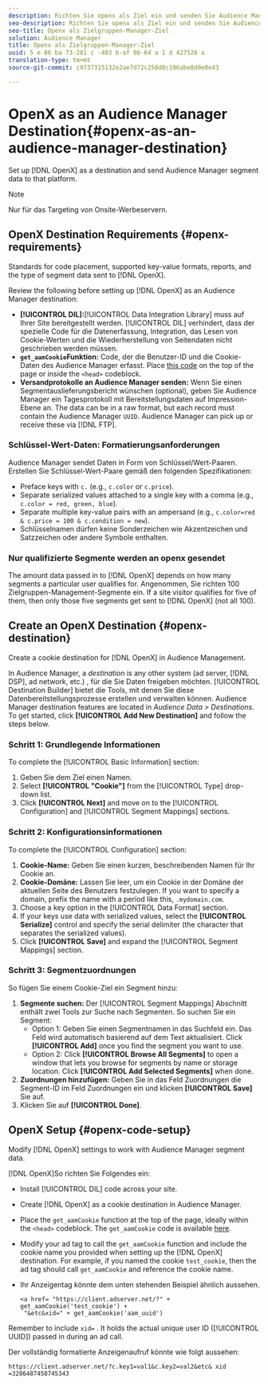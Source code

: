 ```yaml
---
description: Richten Sie openx als Ziel ein und senden Sie Audience Manager-Segmentdaten an diese Plattform.
seo-description: Richten Sie openx als Ziel ein und senden Sie Audience Manager-Segmentdaten an diese Plattform.
seo-title: Openx als Zielgruppen-Manager-Ziel
solution: Audience Manager
title: Openx als Zielgruppen-Manager-Ziel
uuid: 5 e 86 ba 73-281 c -403 b-af 06-64 a 1 d 427526 a
translation-type: tm+mt
source-git-commit: c9737315132e2ae7d72c250d8c196abe8d9e0e43

---
```



# OpenX as an Audience Manager Destination{#openx-as-an-audience-manager-destination}

Set up [!DNL OpenX] as a destination and send Audience Manager segment data to that platform.

>[!NOTE]
>
>Nur für das Targeting von Onsite-Werbeservern.

## OpenX Destination Requirements {#openx-requirements}

Standards for code placement, supported key-value formats, reports, and the type of segment data sent to [!DNL OpenX].

<!-- aam-openx-requirements.xml -->

Review the following before setting up [!DNL OpenX] as an Audience Manager destination:

* **[!UICONTROL DIL]:**[!UICONTROL Data Integration Library] muss auf Ihrer Site bereitgestellt werden. [!UICONTROL DIL] verhindert, dass der spezielle Code für die Datenerfassung, Integration, das Lesen von Cookie-Werten und die Wiederherstellung von Seitendaten nicht geschrieben werden müssen.
* **`get_aamCookie`Funktion:** Code, der die Benutzer-ID und die Cookie-Daten des Audience Manager erfasst. Place [this code](../../features/destinations/get-aam-cookie-code.md) on the top of the page or inside the `<head>` codeblock.
* **Versandprotokolle an Audience Manager senden:** Wenn Sie einen Segmentauslieferungsbericht wünschen (optional), geben Sie Audience Manager ein Tagesprotokoll mit Bereitstellungsdaten auf Impression-Ebene an. The data can be in a raw format, but each record must contain the Audience Manager `UUID`. Audience Manager can pick up or receive these via [!DNL FTP].

### Schlüssel-Wert-Daten: Formatierungsanforderungen

Audience Manager sendet Daten in Form von Schlüssel/Wert-Paaren. Erstellen Sie Schlüssel-Wert-Paare gemäß den folgenden Spezifikationen:

* Preface keys with `c.` (e.g., `c.color` or `c.price`).
* Separate serialized values attached to a single key with a comma (e.g., `c.color = red, green, blue`).
* Separate multiple key-value pairs with an ampersand (e.g., `c.color=red & c.price = 100 & c.condition = new`).
* Schlüsselnamen dürfen keine Sonderzeichen wie Akzentzeichen und Satzzeichen oder andere Symbole enthalten.

### Nur qualifizierte Segmente werden an openx gesendet

The amount data passed in to [!DNL OpenX] depends on how many segments a particular user qualifies for. Angenommen, Sie richten 100 Zielgruppen-Management-Segmente ein. If a site visitor qualifies for five of them, then only those five segments get sent to [!DNL OpenX] (not all 100).

## Create an OpenX Destination {#openx-destination}

Create a cookie destination for [!DNL OpenX] in Audience Management.

<!-- aam-openx-destination.xml -->

In Audience Manager, a *destination* is any other system (ad server, [!DNL DSP], ad network, etc.) , für die Sie Daten freigeben möchten. [!UICONTROL Destination Builder] bietet die Tools, mit denen Sie diese Datenbereitstellungsprozesse erstellen und verwalten können. Audience Manager destination features are located in *Audience Data &gt; Destinations*. To get started, click **[!UICONTROL Add New Destination]** and follow the steps below.

### Schritt 1: Grundlegende Informationen

To complete the [!UICONTROL Basic Information] section:

1. Geben Sie dem Ziel einen Namen.
1. Select **[!UICONTROL "Cookie"]** from the [!UICONTROL Type] drop-down list.
1. Click **[!UICONTROL Next]** and move on to the [!UICONTROL Configuration] and [!UICONTROL Segment Mappings] sections.

### Schritt 2: Konfigurationsinformationen

To complete the [!UICONTROL Configuration] section:

1. **Cookie-Name:** Geben Sie einen kurzen, beschreibenden Namen für Ihr Cookie an.
1. **Cookie-Domäne:** Lassen Sie leer, um ein Cookie in der Domäne der aktuellen Seite des Benutzers festzulegen. If you want to specify a domain, prefix the name with a period like this, `.mydomain.com`.
1. Choose a key option in the [!UICONTROL Data Format] section.
1. If your keys use data with serialized values, select the **[!UICONTROL Serialize]** control and specify the serial delimiter (the character that separates the serialized values).
1. Click **[!UICONTROL Save]** and expand the [!UICONTROL Segment Mappings] section.

### Schritt 3: Segmentzuordnungen

So fügen Sie einem Cookie-Ziel ein Segment hinzu:

1. **Segmente suchen:** Der [!UICONTROL Segment Mappings] Abschnitt enthält zwei Tools zur Suche nach Segmenten. So suchen Sie ein Segment:
   * Option 1: Geben Sie einen Segmentnamen in das Suchfeld ein. Das Feld wird automatisch basierend auf dem Text aktualisiert. Click **[!UICONTROL Add]** once you find the segment you want to use.
   * Option 2: Click **[!UICONTROL Browse All Segments]** to open a window that lets you browse for segments by name or storage location. Click **[!UICONTROL Add Selected Segments]** when done.
1. **Zuordnungen hinzufügen:** Geben Sie in das Feld Zuordnungen die Segment-ID im Feld Zuordnungen ein und klicken **[!UICONTROL Save]** Sie auf.
1. Klicken Sie auf **[!UICONTROL Done]**.

## OpenX Setup {#openx-code-setup}

Modify [!DNL OpenX] settings to work with Audience Manager segment data.

<!-- aam-openx-code.xml -->

[!DNL OpenX]So richten Sie Folgendes ein:

* Install [!UICONTROL DIL] code across your site.
* Create [!DNL OpenX] as a cookie destination in Audience Manager.
* Place the `get_aamCookie` function at the top of the page, ideally within the `<head>` codeblock. The `get_aamCookie` code is available [here](../../features/destinations/get-aam-cookie-code.md).
* Modify your ad tag to call the `get_aamCookie` function and include the cookie name you provided when setting up the [!DNL OpenX] destination. For example, if you named the cookie `test_cookie`, then the ad tag should call `get_aamCookie` and reference the cookie name.
* Ihr Anzeigentag könnte dem unten stehenden Beispiel ähnlich aussehen.

   ```
   <a href= "https://client.adserver.net/?" + get_aamCookie('test_cookie') +
    "&etc&xid=" + get_aamCookie('aam_uuid')
   ```

Remember to include `xid=` . It holds the actual unique user ID ([!UICONTROL UUID]) passed in during an ad call.

Der vollständig formatierte Anzeigenaufruf könnte wie folgt aussehen:

```
https://client.adserver.net/?c.key1=val1&c.key2=val2&etc& xid =3286487458745343
```
